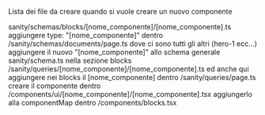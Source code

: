 Lista dei file da creare quando si vuole creare un nuovo componente

sanity/schemas/blocks/[nome_componente]/[nome_componente].ts
aggiungere type: "[nome_componente]" dentro /sanity/schemas/documents/page.ts dove ci sono tutti gli altri (hero-1 ecc...)
aggiungere il nuovo "[nome_componente]" allo schema generale sanity/schema.ts nella sezione blocks
/sanity/queries/[nome_componente]/[nome_componente].ts
ed anche qui aggiungere nei blocks il [nome_componente] dentro /sanity/queries/page.ts
creare il componente dentro /components/ui/[nome_componente]/[nome_componente].tsx
aggiungerlo alla componentMap dentro /components/blocks.tsx

